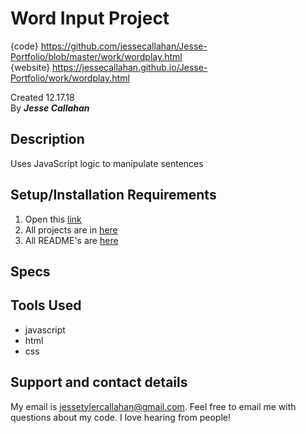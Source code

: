 # Word Input Project
{code} https://github.com/jessecallahan/Jesse-Portfolio/blob/master/work/wordplay.html</br>
{website} https://jessecallahan.github.io/Jesse-Portfolio/work/wordplay.html</br>

Created 12.17.18</br>
By _**Jesse Callahan**_</br>

## Description
Uses JavaScript logic to manipulate sentences

## Setup/Installation Requirements

1. Open this [link](https://jessecallahan.github.io/Jesse-Portfolio/work/wordplay.html)
3. All projects are in [here](https://github.com/jessecallahan/Jesse-Portfolio/tree/master/work)
4. All README's are [here](https://github.com/jessecallahan/Jesse-Portfolio/tree/master/readme)

## Specs

## Tools Used
* javascript
* html 
* css

## Support and contact details

My email is jessetylercallahan@gmail.com. Feel free to email me with questions about my code. I love hearing from people!
